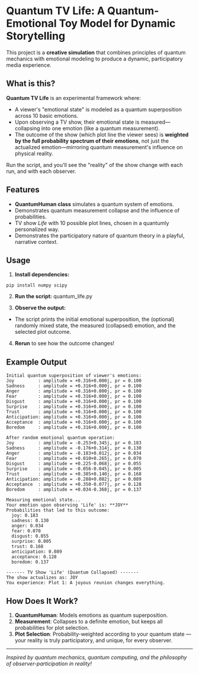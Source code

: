 # Quantum TV Life: A Quantum-Emotional Toy Model for Dynamic Storytelling

This project is a **creative simulation** that combines principles of quantum mechanics with emotional modeling to produce a dynamic, participatory media experience.

## What is this?

**Quantum TV Life** is an experimental framework where:
- A viewer's "emotional state" is modeled as a quantum superposition across 10 basic emotions.
- Upon observing a TV show, their emotional state is measured—collapsing into one emotion (like a quantum measurement).
- The outcome of the show (which plot line the viewer sees) is **weighted by the full probability spectrum of their emotions**, not just the actualized emotion—mirroring quantum measurement's influence on physical reality.

Run the script, and you'll see the "reality" of the show change with each run, and with each observer.

## Features

- **QuantumHuman class** simulates a quantum system of emotions.
- Demonstrates quantum measurement collapse and the influence of probabilities.
- TV show *Life* with 10 possible plot lines, chosen in a quantumly personalized way.
- Demonstrates the participatory nature of quantum theory in a playful, narrative context.

## Usage

1. **Install dependencies:**
```
pip install numpy scipy
```

2. **Run the script:**
quantum_life.py

3. **Observe the output:**
- The script prints the initial emotional superposition, the (optional) randomly mixed state, the measured (collapsed) emotion, and the selected plot outcome.

4. **Rerun** to see how the outcome changes!

## Example Output
```
Initial quantum superposition of viewer's emotions:
Joy         : amplitude = +0.316+0.000j, pr = 0.100
Sadness     : amplitude = +0.316+0.000j, pr = 0.100
Anger       : amplitude = +0.316+0.000j, pr = 0.100
Fear        : amplitude = +0.316+0.000j, pr = 0.100
Disgust     : amplitude = +0.316+0.000j, pr = 0.100
Surprise    : amplitude = +0.316+0.000j, pr = 0.100
Trust       : amplitude = +0.316+0.000j, pr = 0.100
Anticipation: amplitude = +0.316+0.000j, pr = 0.100
Acceptance  : amplitude = +0.316+0.000j, pr = 0.100
Boredom     : amplitude = +0.316+0.000j, pr = 0.100

After random emotional quantum operation:
Joy         : amplitude = -0.253+0.345j, pr = 0.183
Sadness     : amplitude = -0.176+0.314j, pr = 0.130
Anger       : amplitude = -0.183+0.012j, pr = 0.034
Fear        : amplitude = +0.010+0.265j, pr = 0.070
Disgust     : amplitude = +0.225-0.068j, pr = 0.055
Surprise    : amplitude = -0.056-0.045j, pr = 0.005
Trust       : amplitude = +0.385+0.140j, pr = 0.168
Anticipation: amplitude = -0.288+0.082j, pr = 0.089
Acceptance  : amplitude = +0.350-0.077j, pr = 0.128
Boredom     : amplitude = +0.034-0.368j, pr = 0.137

Measuring emotional state...
Your emotion upon observing 'Life' is: **JOY**
Probabilities that led to this outcome:
  joy: 0.183
  sadness: 0.130
  anger: 0.034
  fear: 0.070
  disgust: 0.055
  surprise: 0.005
  trust: 0.168
  anticipation: 0.089
  acceptance: 0.128
  boredom: 0.137

------- TV Show 'Life' (Quantum Collapsed) -------
The show actualizes as: JOY
You experience: Plot 1: A joyous reunion changes everything.
```
## How Does It Work?

1. **QuantumHuman**: Models emotions as quantum superposition.
2. **Measurement**: Collapses to a definite emotion, but keeps all probabilities for plot selection.
3. **Plot Selection**: Probability-weighted according to your quantum state — your reality is truly participatory, and unique, for every observer.

---

*Inspired by quantum mechanics, quantum computing, and the philosophy of observer-participation in reality!*
